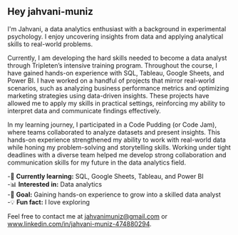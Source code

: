 ## Hey jahvani-muniz
I'm Jahvani, a data analytics enthusiast with a background in experimental psychology. I enjoy uncovering insights from data and applying analytical skills to real-world problems.  

Currently, I am developing the hard skills needed to become a data analyst through Tripleten’s intensive training program. Throughout the course, I have gained hands-on experience with SQL, Tableau, Google Sheets, and Power BI. I have worked on a handful of projects that mirror real-world scenarios, such as analyzing business performance metrics and optimizing marketing strategies using data-driven insights. These projects have allowed me to apply my skills in practical settings, reinforcing my ability to interpret data and communicate findings effectively.

In my learning journey, I participated in a Code Pudding (or Code Jam), where teams collaborated to analyze datasets and present insights. This hands-on experience strengthened my ability to work with real-world data while honing my problem-solving and storytelling skills. Working under tight deadlines with a diverse team helped me develop strong collaboration and communication skills for my future in the data analytics field. 

-🔹 **Currently learning:** SQL, Google Sheets, Tableau, and Power BI  
-📊 **Interested in:** Data analytics  
-🌱 **Goal:** Gaining hands-on experience to grow into a skilled data analyst    
-💡 **Fun fact:** I love exploring  

Feel free to contact me at jahvanimuniz@gmail.com or www.linkedin.com/in/jahvani-muniz-474880294.

